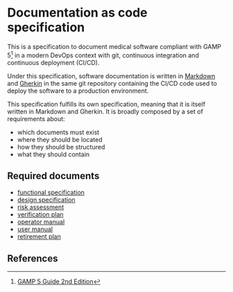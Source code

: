 # Documentation as code specification

This is a specification to document medical software
compliant with GAMP 5[^1] in a modern DevOps context
with git, continuous integration and continuous deployment (CI/CD).

Under this specification, software documentation is written in
[Markdown](https://en.wikipedia.org/wiki/Markdown) and [Gherkin](https://cucumber.io/docs/gherkin/)
in the same git repository containing the CI/CD code used to deploy the software to a production environment.

This specification fulfills its own specification, meaning that it is itself written
in Markdown and Gherkin. It is broadly composed by a set of requirements about:

* which documents must exist
* where they should be located
* how they should be structured
* what they should contain

## Required documents

* [functional specification](./1_specification.feature)
* [design specification](./2_design.feature)
* [risk assessment](./3_risk.feature)
* [verification plan](./4_test.feature)
* [operator manual](./5_operator_manual.feature)
* [user manual](./6_user_manual.feature)
* [retirement plan](./7_retirement.feature)

## References

[^1]: [GAMP 5 Guide 2nd Edition](https://ispe.org/publications/guidance-documents/gamp-5-guide-2nd-edition)
